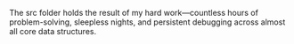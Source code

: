 The src folder holds the result of my hard work—countless hours of problem-solving, sleepless nights, and persistent debugging across almost all core data structures.
